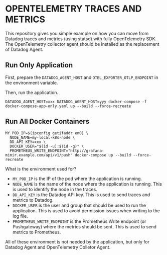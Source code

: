 # OPENTELEMETRY TRACES AND METRICS

This repository gives you simple example on how you can move from Datadog traces and metrics (using statsd) with fully OpenTelemetry SDK.
The OpenTelemetry collector agent should be installed as the replacement of Datadog Agent.


## Run Only Application

First, prepare the `DATADOG_AGENT_HOST` and `OTEL_EXPORTER_OTLP_ENDPOINT` in the environment variable.

Then, run the application.

```shell
DATADOG_AGENT_HOST=xxx DATADOG_AGENT_HOST=yyy docker-compose -f docker-compose-app-only.yaml up --build --force-recreate
````

## Run All Docker Containers

```shell
MY_POD_IP=$(ipconfig getifaddr en0) \
  NODE_NAME=my-local-k8s-node \
  DD_API_KEY=xxx \
  DOCKER_USER="$(id -u):$(id -g)" \
  PROMETHEUS_WRITE_ENDPOINT="http://grafana-mimir.example.com/api/v1/push" docker-compose up --build --force-recreate
```

What is the environment used for?

* `MY_POD_IP` is the IP of the pod where the application is running.
* `NODE_NAME` is the name of the node where the application is running. This is used to identify the node in the traces.
* `DD_API_KEY` is the Datadog API key. This is used to send traces and metrics to Datadog.
* `DOCKER_USER` is the user and group that should be used to run the application. This is used to avoid permission issues when writing to the log file.
* `PROMETHEUS_WRITE_ENDPOINT` is the Prometheus Write endpoint (or Pushgateway) where the metrics should be sent. This is used to send metrics to Prometheus.

All of these environment is not needed by the application, but only for Datadog Agent and OpenTelemetry Colletor Agent.


